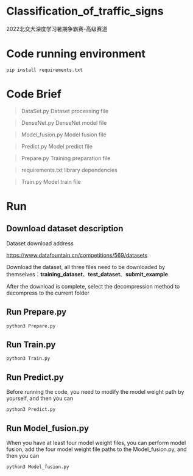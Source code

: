 # Classification_of_traffic_signs

2022北交大深度学习暑期争霸赛-高级赛道


# Code running environment
`
pip install requirements.txt
`
# Code Brief

>DataSet.py
Dataset processing file

>DenseNet.py
DenseNet model file

>Model_fusion.py
Model fusion file

>Predict.py
Model predict file

>Prepare.py
Training preparation file

>requirements.txt
library dependencies

>Train.py
Model train file

# Run
## Download dataset description

Dataset download address

https://www.datafountain.cn/competitions/569/datasets

Download the dataset, all three files need to be downloaded by themselves：**training_dataset**、**test_dataset**、**submit_example**

After the download is complete, select the decompression method to decompress to the current folder

## Run Prepare.py

`
python3 Prepare.py
`

## Run Train.py
`
python3 Train.py
`
## Run Predict.py

Before running the code, you need to modify the model weight path by yourself, and then you can

`
python3 Predict.py
`

## Run Model_fusion.py

When you have at least four model weight files, you can perform model fusion, add the four model weight file paths to the Model_fusion.py, and then you can

`
python3 Model_fusion.py
`
